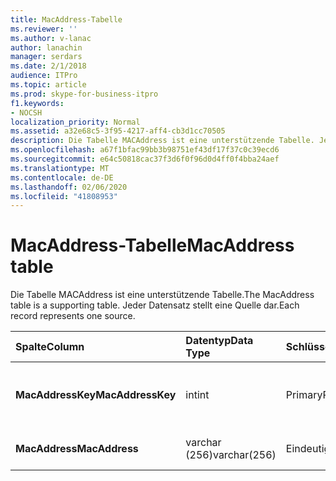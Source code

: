 ```yaml
---
title: MacAddress-Tabelle
ms.reviewer: ''
ms.author: v-lanac
author: lanachin
manager: serdars
ms.date: 2/1/2018
audience: ITPro
ms.topic: article
ms.prod: skype-for-business-itpro
f1.keywords:
- NOCSH
localization_priority: Normal
ms.assetid: a32e68c5-3f95-4217-aff4-cb3d1cc70505
description: Die Tabelle MACAddress ist eine unterstützende Tabelle. Jeder Datensatz stellt eine Quelle dar.
ms.openlocfilehash: a67f1bfac99bb3b98751ef43df17f37c0c39ecd6
ms.sourcegitcommit: e64c50818cac37f3d6f0f96d0d4ff0f4bba24aef
ms.translationtype: MT
ms.contentlocale: de-DE
ms.lasthandoff: 02/06/2020
ms.locfileid: "41808953"
---
```

# <a name="macaddress-table"></a><span data-ttu-id="afed7-104">MacAddress-Tabelle</span><span class="sxs-lookup"><span data-stu-id="afed7-104">MacAddress table</span></span>
 
<span data-ttu-id="afed7-105">Die Tabelle MACAddress ist eine unterstützende Tabelle.</span><span class="sxs-lookup"><span data-stu-id="afed7-105">The MacAddress table is a supporting table.</span></span> <span data-ttu-id="afed7-106">Jeder Datensatz stellt eine Quelle dar.</span><span class="sxs-lookup"><span data-stu-id="afed7-106">Each record represents one source.</span></span>
  
|<span data-ttu-id="afed7-107">**Spalte**</span><span class="sxs-lookup"><span data-stu-id="afed7-107">**Column**</span></span>|<span data-ttu-id="afed7-108">**Datentyp**</span><span class="sxs-lookup"><span data-stu-id="afed7-108">**Data Type**</span></span>|<span data-ttu-id="afed7-109">**Schlüssel/Index**</span><span class="sxs-lookup"><span data-stu-id="afed7-109">**Key/Index**</span></span>|<span data-ttu-id="afed7-110">**Details**</span><span class="sxs-lookup"><span data-stu-id="afed7-110">**Details**</span></span>|
|:-----|:-----|:-----|:-----|
|<span data-ttu-id="afed7-111">**MacAddressKey**</span><span class="sxs-lookup"><span data-stu-id="afed7-111">**MacAddressKey**</span></span> <br/> |<span data-ttu-id="afed7-112">int</span><span class="sxs-lookup"><span data-stu-id="afed7-112">int</span></span>  <br/> |<span data-ttu-id="afed7-113">Primary</span><span class="sxs-lookup"><span data-stu-id="afed7-113">Primary</span></span>  <br/> |<span data-ttu-id="afed7-114">Eindeutige Nummer, die die Mac-Adresse kennzeichnet.</span><span class="sxs-lookup"><span data-stu-id="afed7-114">Unique number identifying the Mac address.</span></span>  <br/> |
|<span data-ttu-id="afed7-115">**MacAddress**</span><span class="sxs-lookup"><span data-stu-id="afed7-115">**MacAddress**</span></span> <br/> |<span data-ttu-id="afed7-116">varchar (256)</span><span class="sxs-lookup"><span data-stu-id="afed7-116">varchar(256)</span></span>  <br/> |<span data-ttu-id="afed7-117">Eindeutigen</span><span class="sxs-lookup"><span data-stu-id="afed7-117">Unique</span></span>  <br/> |<span data-ttu-id="afed7-118">Mac-Adresszeichenfolge.</span><span class="sxs-lookup"><span data-stu-id="afed7-118">Mac address string.</span></span>  <br/> |
   

